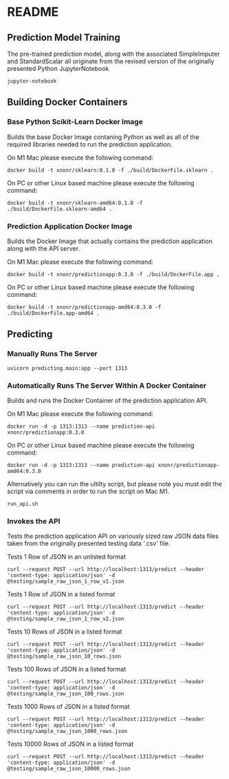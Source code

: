 # README

## Prediction Model Training

The pre-trained prediction model, along with the associated SimpleImputer and StandardScalar all originate from the revised
version of the originally presented Python JupyterNotebook

```
jupyter-notebook
```

## Building Docker Containers

### Base Python Scikit-Learn Docker Image

Builds the base Docker Image contaning Python as well as all of the required libraries needed to run the prediction application.

On M1 Mac please execute the following command:

```
docker build -t xnonr/sklearn:0.1.0 -f ./build/DockerFile.sklearn .
```

On PC or other Linux based machine please execute the following command:

```
docker build -t xnonr/sklearn-amd64:0.1.0 -f ./build/DockerFile.sklearn-amd64 .
```

### Prediction Application Docker Image

Builds the Docker Image that actually contains the prediction application along with the API server.

On M1 Mac please execute the following command:

```
docker build -t xnonr/predictionapp:0.3.0 -f ./build/DockerFile.app .
```

On PC or other Linux based machine please execute the following command:

```
docker build -t xnonr/predictionapp-amd64:0.3.0 -f ./build/DockerFile.app-amd64 .
```

## Predicting

### Manually Runs The Server

```
uvicorn predicting.main:app --port 1313
```

### Automatically Runs The Server Within A Docker Container

Builds and runs the Docker Container of the prediction application API.

On M1 Mac please execute the following command:

```
docker run -d -p 1313:1313 --name prediction-api xnonr/predictionapp:0.3.0
```

On PC or other Linux based machine please execute the following command:

```
docker run -d -p 1313:1313 --name prediction-api xnonr/predictionapp-amd64:0.3.0
```

Alternatively you can run the ultilty script, but please note you must edit the script via comments in order to run the script on Mac M1.

``` 
run_api.sh
```

### Invokes the API

Tests the prediction application API on variously sized raw JSON data files taken from the originally presented testing data '.csv' file.

Tests 1 Row of JSON in an unlisted format
```
curl --request POST --url http://localhost:1313/predict --header 'content-type: application/json' -d @testing/sample_raw_json_1_row_v1.json
```

Tests 1 Row of JSON in a listed format
```
curl --request POST --url http://localhost:1313/predict --header 'content-type: application/json' -d @testing/sample_raw_json_1_row_v2.json
```

Tests 10 Rows of JSON in a listed format
```
curl --request POST --url http://localhost:1313/predict --header 'content-type: application/json' -d @testing/sample_raw_json_10_rows.json
```

Tests 100 Rows of JSON in a listed format
```
curl --request POST --url http://localhost:1313/predict --header 'content-type: application/json' -d @testing/sample_raw_json_100_rows.json
```

Tests 1000 Rows of JSON in a listed format
```
curl --request POST --url http://localhost:1313/predict --header 'content-type: application/json' -d @testing/sample_raw_json_1000_rows.json
```

Tests 10000 Rows of JSON in a listed format
```
curl --request POST --url http://localhost:1313/predict --header 'content-type: application/json' -d @testing/sample_raw_json_10000_rows.json
```
